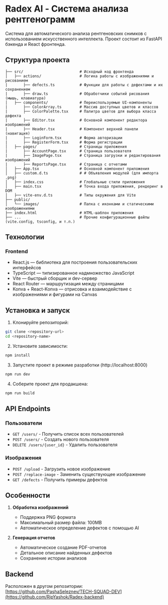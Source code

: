# Radex AI - Система анализа рентгенограмм

Система для автоматического анализа рентгеновских снимков с использованием искусственного интеллекта. Проект состоит из FastAPI бэкенда и React фронтенда.

## Структура проекта

```
├── src/                         # Исходный код фронтенда
│   ├── actions/                 # Логика работы с изображениями и рисованием
|       ├── defects.ts           # Функции для работы с дефектами и их сохранением
|       ├── draw.ts              # Обработчики событий рисования (мышь, клавиатура)
│   ├── components/              # Переиспользуемые UI-компоненты
|       ├── ColorArray.ts        # Массив доступных цветов и классов
|       ├── ColorPalette.tsx     # Палитра цветов для выбора класса дефекта
|       ├── Editor.tsx           # Основной компонент редактора изображений
|       ├── Header.tsx           # Компонент верхней панели (навигация)
|       ├── LoginForm.tsx        # Форма авторизации
|       ├── RegisterForm.tsx     # Форма регистрации  
│   ├── pages/                   # Страницы приложения
|       ├── AccountPage.tsx      # Страница пользователя
|       ├── ImagePage.tsx        # Страница загрузки и редактирования изображений
|       ├── ReportsPage.tsx      # Страница с отчетами
│   ├── App.tsx                  # Основной компонент приложения
│   ├── custom.d.ts              # # Объявления модулей (для импорта .png)
│   ├── index.css                # Глобальные стили приложения
│   ├── main.tsx                 # Точка входа приложения, рендеринг в DOM
│   ├── vite-env.d.ts            # Типы окружения для Vite
├── public/                
│   └── images/                  # Папка с иконками и статическими изображениями
├── index.html                   # HTML-шаблон приложения
├── ...                          # Прочие конфигурационные файлы (vite.config, tsconfig, и т.п.)
```

## Технологии

### Frontend
- React.js — библиотека для построения пользовательских интерфейсов
- TypeScript — типизированное надмножество JavaScript
- Vite — быстрый сборщик и dev-сервер
- React Router — маршрутизация между страницами
- Konva + React-Konva — отрисовка и взаимодействие с изображениями и фигурами на Canvas


## Установка и запуск

1. Клонируйте репозиторий:
```bash
git clone <repository-url>
cd <repository-name>
```

2. Установите зависимости:
```bash
npm install
```

3. Запустите проект в режиме разработки (http://localhost:8000)
```bash
npm run dev
```

4. Соберите проект для продакшена:
```bash
npm run build
```

## API Endpoints

### Пользователи
- `GET /users/` - Получить список всех пользователей
- `POST /users/` - Создать нового пользователя
- `DELETE /users/{user_id}` - Удалить пользователя

### Изображения
- `POST /upload` - Загрузить новое изображение
- `POST /replace-image` - Заменить существующее изображение
- `GET /defects` - Получить примеры дефектов

## Особенности 

1. **Обработка изображений**
   - Поддержка PNG формата
   - Максимальный размер файла: 100MB
   - Автоматическое определение дефектов с помощью AI

2. **Генерация отчетов**
   - Автоматическое создание PDF-отчетов
   - Детальное описание найденных дефектов
   - Сохранение истории анализов

## Backend

Расположен в другом репозитории: [https://github.com/PashaSeleznev/TECH-SQUAD-DEV](https://github.com/RipYashok/Radex-backend)
